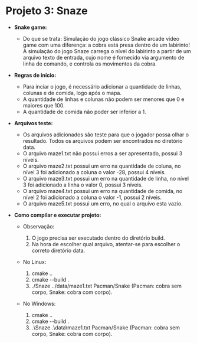 # Projeto 3: Snaze

* **Snake game:**
    - Do que se trata:
        Simulação do jogo clássico Snake arcade vídeo game
    com uma diferença: a cobra está presa dentro de um labirinto!
    A simulação do jogo Snaze carrega o nível do labirinto a partir de um arquivo texto de entrada,
    cujo nome é fornecido via argumento de linha de comando, e controla os movimentos da cobra.

* **Regras de início:**
    - Para inciar o jogo, é necessário adicionar a quantidade de linhas, colunas e de comida, logo após o mapa.
    - A quantidade de linhas e colunas não podem ser menores que 0 e maiores que 100.
    - A quantidade de comida não poder ser inferior a 1.

* **Arquivos teste:**
    - Os arquivos adicionados são teste para que o jogador possa olhar o resultado. Todos os arquivos podem ser encontrados no diretório data.
    - O arquivo maze1.txt não possui erros a ser apresentado, possui 3 níveis.
    - O arquivo maze2.txt possui um erro na quantidade de coluna, no nível 3 foi adicionado a coluna o valor -28, possui 4 níveis.
    - O arquivo maze3.txt possui um erro na quantidade de linha, no nível 3 foi adicionado a linha o valor 0, possui 3 níveis.
    - O arquivo maze4.txt possui um erro na quantidade de comida, no nível 2 foi adicionado a coluna o valor -1, possui 2 níveis.
    - O arquivo maze5.txt possui um erro, no qual o arquivo esta vazio.

* **Como compilar e executar projeto:**

    - Observação: 
        1. O jogo precisa ser executado dentro do diretório build.
        2. Na hora de escolher qual arquivo, atentar-se para escolher o correto diretório data.

    - No Linux:
        1. cmake ..
        2. cmake --build .
        3. ./Snaze ../data/maze1.txt Pacman/Snake (Pacman: cobra sem corpo, Snake: cobra com corpo).
    - No Windows:
        1. cmake ..
        2. cmake --build .
        3. .\Snaze .\data\maze1.txt Pacman/Snake (Pacman: cobra sem corpo, Snake: cobra com corpo).
